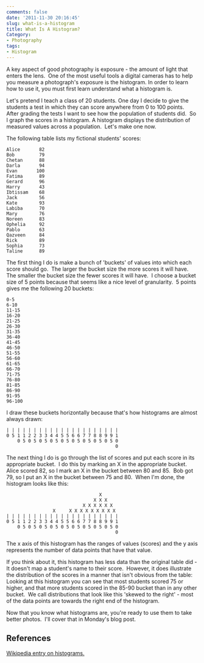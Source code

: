 ```yaml
---
comments: false
date: '2011-11-30 20:16:45'
slug: what-is-a-histogram
title: What Is A Histogram?
Category:
- Photography
tags:
- Histogram
---
```


A key aspect of good photography is exposure - the amount of light that enters
the lens.  One of the most useful tools a digital cameras has to help you
measure a photograph's exposure is the histogram. In order to learn how to use
it, you must first learn understand what a histogram is.

Let's pretend I teach a class of 20 students. One day I decide to give the
students a test in which they can score anywhere from 0 to 100 points.  After
grading the tests I want to see how the population of students did.  So I
graph the scores in a histogram. A histogram displays the distribution of
measured values across a population.  Let's make one now.
<!-- more -->

The following table lists my fictional students' scores:

    
    
    Alice       82
    Bob         79
    Chetan      88
    Darla       94
    Evan       100
    Fatima      89
    Gerard      96
    Harry       43
    Ibtissam    68
    Jack        56
    Kate        93
    Labiba      70
    Mary        76
    Noreen      83
    Ophelia     92
    Pablo       63
    Qazveen     84
    Rick        89
    Sophia      73
    Taline      89
    

  
The first thing I do is make a bunch of 'buckets' of values into which each
score should go.  The larger the bucket size the more scores it will have.
The smaller the bucket size the fewer scores it will have.  I choose a bucket
size of 5 points because that seems like a nice level of granularity.  5
points gives me the following 20 buckets:

    
    
    0-5
    6-10
    11-15
    16-20
    21-25
    26-30
    31-35
    36-40
    41-45
    46-50
    51-55
    56-60
    61-65
    66-70
    71-75
    76-80
    81-85
    86-90
    91-95
    96-100
    

  
I draw these buckets horizontally because that's how histograms are almost
always drawn:

    
    
    | | | | | | | | | | | | | | | | | | | | |
    0 5 1 1 2 2 3 3 4 4 5 5 6 6 7 7 8 8 9 9 1
        0 5 0 5 0 5 0 5 0 5 0 5 0 5 0 5 0 5 0
                                            0
    

  
The next thing I do is go through the list of scores and put each score in its
appropriate bucket.  I do this by marking an X in the appropriate bucket.
Alice scored 82, so I mark an X in the bucket between 80 and 85.  Bob got 79,
so I put an X in the bucket between 75 and 80.  When I'm done, the histogram
looks like this:

    
    
                                      X
                                    X X X
                                X X X X X X
                     X     X X X X X X X X X
    | | | | | | | | | | | | | | | | | | | | |
    0 5 1 1 2 2 3 3 4 4 5 5 6 6 7 7 8 8 9 9 1
        0 5 0 5 0 5 0 5 0 5 0 5 0 5 0 5 0 5 0
                                            0
    

  
The x axis of this histogram has the ranges of values (scores) and the y axis
represents the number of data points that have that value.

If you think about it, this histogram has less data than the original table
did - It doesn't map a student's name to their score.  However, it does
illustrate the distribution of the scores in a manner that isn't obvious from
the table: Looking at this histogram you can see that most students scored 75
or higher, and that more students scored in the 85-90 bucket than in any other
bucket.  We call distributions that look like this 'skewed to the right' -
most of the data points are towards the right end of the histogram.

Now that you know what histograms are, you're ready to use them to take better
photos.  I'll cover that in Monday's blog post.

## References

[Wikipedia entry on histograms.](http://en.wikipedia.org/wiki/Histogram)
